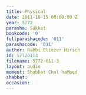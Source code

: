 ```yaml
---
title: Physical
date: 2011-10-15 00:00:00 Z
year: 5772
parasha: Sukkot
bookcode: '0'
fullparashacode: '011'
parashacode: '011'
author: Rabbi Eliezer Hirsch
id: 57720113
filename: 5772-011-3
layout: audio
moment: Shabbat Chol haMoed
shabbat: 
occasion: 
---
```


